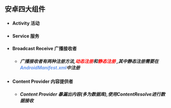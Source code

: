 ## 安卓四大组件



- #### Activity 活动

- #### Service  服务

- #### Broadcast Receive 广播接收者

  - ##### 广播接收者有两种注册方法,<font color='red'>动态注册</font>和<font color='red'>静态注册</font> ,其中静态注册需要在<font color='cornflowerblue'>AndroidManifest.xml</font>中注册

- #### Content Provider 内容提供者

  - ##### Content Provider 暴漏出内容(多为数据库),使用ContentResolve进行数据接收

